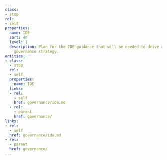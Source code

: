 ```yaml
---
class:
- stop
rel:
- self
properties:
  name: IDE
  sort: 40
  level: 1
  description: Plan for the IDE guidance that will be needed to drive a wider service
    governance strategy.
entities:
- class:
  - stop
  rel:
  - self
  properties:
    name: IDE
  links:
  - rel:
    - self
    href: governance/ide.md
  - rel:
    - parent
    href: governance/
links:
- rel:
  - self
  href: governance/ide.md
- rel:
  - parent
  href: governance/
...
```

